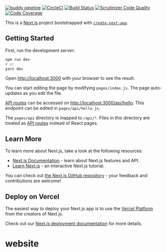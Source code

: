[![buddy pipeline](https://app.buddy.works/nrrl99/website/pipelines/pipeline/390844/badge.svg?token=a5d8d986ef46f8118e18101fc6233d6cc91c2acf28d480c334b8ea5921176310 "buddy pipeline")](https://app.buddy.works/nrrl99/website/pipelines/pipeline/390844)
[![CircleCI](https://circleci.com/gh/Rilr20/website/tree/main.svg?style=shield&circle-token=d7435e57d2c23bd1fcf84f1681970f52249cf2ab)](https://circleci.com/gh/Rilr20/website/tree/main)
[![Build Status](https://scrutinizer-ci.com/g/Rilr20/website/badges/build.png?b=main)](https://scrutinizer-ci.com/g/Rilr20/website/build-status/main)
[![Scrutinizer Code Quality](https://scrutinizer-ci.com/g/Rilr20/website/badges/quality-score.png?b=main)](https://scrutinizer-ci.com/g/Rilr20/website/?branch=main)
[![Code Coverage](https://scrutinizer-ci.com/g/Rilr20/website/badges/coverage.png?b=main)](https://scrutinizer-ci.com/g/Rilr20/website/?branch=main)



This is a [Next.js](https://nextjs.org/) project bootstrapped with [`create-next-app`](https://github.com/vercel/next.js/tree/canary/packages/create-next-app).

## Getting Started

First, run the development server:

```bash
npm run dev
# or
yarn dev
```

Open [http://localhost:3000](http://localhost:3000) with your browser to see the result.

You can start editing the page by modifying `pages/index.js`. The page auto-updates as you edit the file.

[API routes](https://nextjs.org/docs/api-routes/introduction) can be accessed on [http://localhost:3000/api/hello](http://localhost:3000/api/hello). This endpoint can be edited in `pages/api/hello.js`.

The `pages/api` directory is mapped to `/api/*`. Files in this directory are treated as [API routes](https://nextjs.org/docs/api-routes/introduction) instead of React pages.

## Learn More

To learn more about Next.js, take a look at the following resources:

- [Next.js Documentation](https://nextjs.org/docs) - learn about Next.js features and API.
- [Learn Next.js](https://nextjs.org/learn) - an interactive Next.js tutorial.

You can check out [the Next.js GitHub repository](https://github.com/vercel/next.js/) - your feedback and contributions are welcome!

## Deploy on Vercel

The easiest way to deploy your Next.js app is to use the [Vercel Platform](https://vercel.com/new?utm_medium=default-template&filter=next.js&utm_source=create-next-app&utm_campaign=create-next-app-readme) from the creators of Next.js.

Check out our [Next.js deployment documentation](https://nextjs.org/docs/deployment) for more details.
# website
